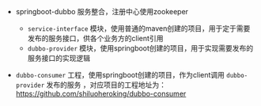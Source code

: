 - springboot-dubbo 服务整合，注册中心使用zookeeper

  - `service-interface` 模块，使用普通的maven创建的项目，用于定于需要发布的服务接口，供各个业务方的client引用
  - `dubbo-provider` 模块，使用springboot创建的项目，用于实现需要发布的服务接口的实现逻辑

- `dubbo-consumer` 工程，使用springboot创建的项目，作为client调用 `dubbo-provider` 发布的服务 ，对应项目的工程地址为：https://github.com/shiluoheroking/dubbo-consumer
